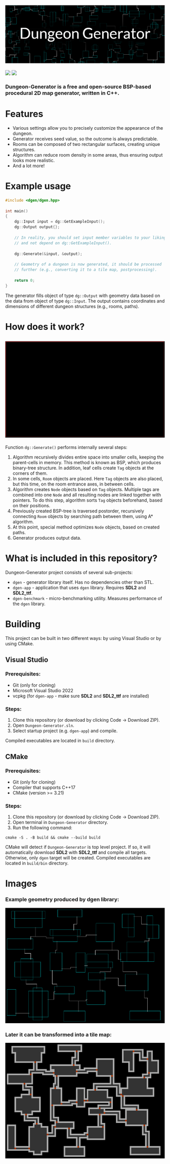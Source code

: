 ![](https://github.com/Adrian104/Dungeon-Generator/blob/master/resources/logo.png)
---
![](https://img.shields.io/github/license/Adrian104/Dungeon-Generator)
![](https://img.shields.io/github/languages/top/Adrian104/Dungeon-Generator)
### Dungeon-Generator is a free and open-source BSP-based procedural 2D map generator, written in C++.

# Features
* Various settings allow you to precisely customize the appearance of the dungeon.
* Generator receives seed value, so the outcome is always predictable.
* Rooms can be composed of two rectangular surfaces, creating unique structures.
* Algorithm can reduce room density in some areas, thus ensuring output looks more realistic.
* And a lot more!

# Example usage
```C++
#include <dgen/dgen.hpp>

int main()
{
    dg::Input input = dg::GetExampleInput();
    dg::Output output{};

    // In reality, you should set input member variables to your liking
    // and not depend on dg::GetExampleInput().

    dg::Generate(&input, &output);

    // Geometry of a dungeon is now generated, it should be processed
    // further (e.g., converting it to a tile map, postprocessing).

    return 0;
}
```

The generator fills object of type `dg::Output` with geometry data
based on the data from object of type `dg::Input`. The output contains
coordinates and dimensions of different dungeon structures (e.g., rooms, paths).

# How does it work?
![](https://github.com/Adrian104/Dungeon-Generator/blob/master/resources/animation.gif)
---
Function `dg::Generate()` performs internally several steps:
1. Algorithm recursively divides entire space into smaller cells, keeping the parent-cells
in memory. This method is known as BSP, which produces binary-tree structure. In 
addition, leaf cells create `Tag` objects at the corners of them.
2. In some cells, `Room` objects are placed. Here `Tag` objects are also placed,
but this time, on the room entrance axes, in between cells.
3. Algorithm creates `Node` objects based on `Tag` objects. Multiple tags are
combined into one `Node` and all resulting nodes are linked together with
pointers. To do this step, algorithm sorts `Tag` objects beforehand, based on their positions.
4. Previously created BSP-tree is traversed postorder, recursively connecting 
`Room` objects by searching path between them, using A* algorithm.
5. At this point, special method optimizes `Node` objects, based on created paths.
6. Generator produces output data.

# What is included in this repository?
Dungeon-Generator project consists of several sub-projects:
* `dgen` - generator library itself. Has no dependencies other than STL.
* `dgen-app` - application that uses `dgen` library. Requires **SDL2** and **SDL2_ttf**.
* `dgen-benchmark` - micro-benchmarking utility. Measures performance of the `dgen` library.

# Building
This project can be built in two different ways: by using Visual Studio or by using CMake.

## Visual Studio
### Prerequisites:
* Git (only for cloning)
* Microsoft Visual Studio 2022
* vcpkg (for `dgen-app` - make sure **SDL2** and **SDL2_ttf** are installed)

### Steps:
1. Clone this repository (or download by clicking Code -> Download ZIP).
2. Open `Dungeon-Generator.sln`.
3. Select startup project (e.g. `dgen-app`) and compile.

Compiled executables are located in `build` directory.

## CMake
### Prerequisites:
* Git (only for cloning)
* Compiler that supports C++17
* CMake (version >= 3.21)

### Steps:
1. Clone this repository (or download by clicking Code -> Download ZIP).
2. Open terminal in `Dungeon-Generator` directory.
3. Run the following command:
```console
cmake -S . -B build && cmake --build build
```

CMake will detect if `Dungeon-Generator` is top level project.
If so, it will automatically download **SDL2** with **SDL2_ttf** and compile all targets.
Otherwise, only `dgen` target will be created.
Compiled executables are located in `build/bin` directory.

# Images
### Example geometry produced by dgen library:
![](https://github.com/Adrian104/Dungeon-Generator/blob/master/resources/geometry.png)
### Later it can be transformed into a tile map:
![](https://github.com/Adrian104/Dungeon-Generator/blob/master/resources/map.png)